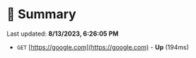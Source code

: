# 📖 Summary
Last updated: **8/13/2023, 6:26:05 PM**

- `GET` [https://google.com](https://google.com) - **Up** (194ms)
